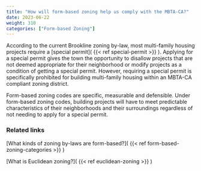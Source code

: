 ```yaml
---
title: "How will form-based zoning help us comply with the MBTA-CA?"
date: 2023-06-22
weight: 310
categories: ["Form-based Zoning"]
---
```

According to the current Brookline zoning by-law, most multi-family housing projects require a [special permit]( {{< ref special-permit >}} ). Applying for a special permit gives the town the opportunity to disallow projects that are not deemed appropriate for their neighborhood or modify projects as a condition of getting a special permit. However, requiring a special permit is specifically prohibited for building multi-family housing within an MBTA-CA compliant zoning district.

Form-based zoning codes are specific, measurable and defensible. Under form-based zoning codes, building projects will have to meet predictable characteristics of their neighborhoods and their surroundings regardless of not needing to apply for a special permit.

### Related links

[What kinds of zoning by-laws are form-based?]( {{< ref form-based-zoning-categories >}} )

[What is Euclidean zoning?]( {{< ref euclidean-zoning >}} )
